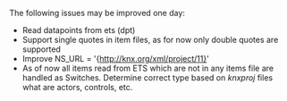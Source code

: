 The following issues may be improved one day:
* Read datapoints from ets (dpt)
* Support single quotes in item files,
  as for now only double quotes are supported
* Improve NS_URL = '{http://knx.org/xml/project/11}'
* As of now all items read from ETS which are not in any items file
  are handled as Switches.
  Determine correct type based on *knxproj* files what are actors,
  controls, etc.

